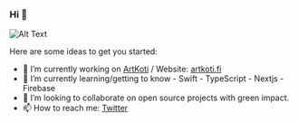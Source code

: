 ### Hi 👋
![Alt Text](https://gist.githubusercontent.com/stevengeorgeharris/c99d23025de85e1b1b2b391d5b043ed4/raw/792605f1b00f2cd8c0914eeb32745bf8ccea3a72/hello-there.gif)

Here are some ideas to get you started:

- 🔭 I’m currently working on [ArtKoti](https://github.com/ArtKoti) / Website: [artkoti.fi](https://artkoti.fi/)
- 🌱 I’m currently learning/getting to know - Swift - TypeScript - Nextjs - Firebase
- 👯 I’m looking to collaborate on open source projects with green impact.
- 📫 How to reach me: [Twitter](https://twitter.com/michaelkro6)
